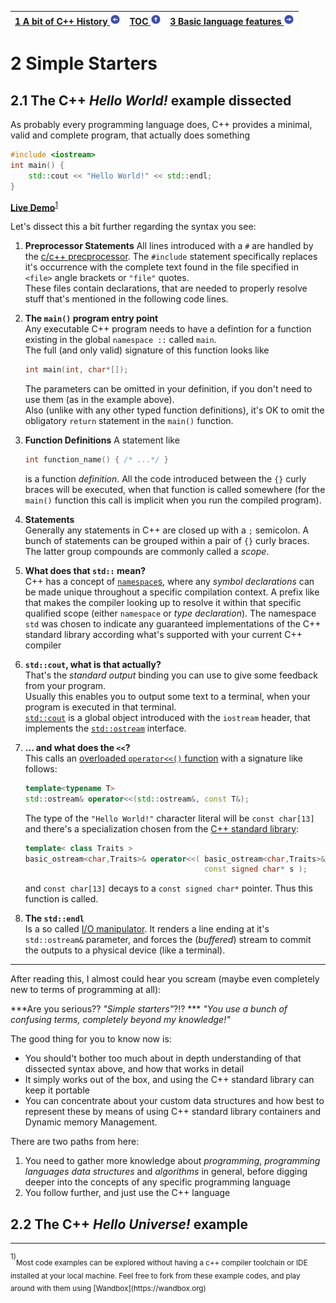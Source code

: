 | [1 A bit of C++ History ![[&lt;-]](./circled-left.png)](./1_C++History) | [TOC ![[\^]](./circled-up.png)](./TOC) | [3 Basic language features ![[->]](./circled-right.png)](./3_BasicFeatures) |
|---|----------------------------------------|----------------------------------------------------------------------|

# 2 Simple Starters

<a name="2_1"/>

## 2.1 The C++ _Hello World!_ example dissected

As probably every programming language does, C++ provides a minimal, valid and complete program, that actually does something 

```c++
#include <iostream>
int main() {
    std::cout << "Hello World!" << std::endl;
}
```

[**Live Demo**](https://wandbox.org/permlink/AURk59CGTaIBB3oP)<sup><a href="#footnote_1">1</a></sup>

Let's dissect this a bit further regarding the syntax you see:

 1. **Preprocessor Statements**
    All lines introduced with a `#` are handled by the [c/c++ precprocessor](http://en.cppreference.com/w/cpp/preprocessor). The `#include` statement specifically replaces it's occurrence with the complete text found in the file specified in `<file>` angle brackets or `"file"` quotes.  
    These files contain declarations, that are needed to properly resolve stuff that's mentioned in the following code lines.
 2. **The `main()` program entry point**  
    Any executable C++ program needs to have a defintion for a function existing in the global `namespace ::` called `main`.  
    The full (and only valid) signature of this function looks like
    
    ```c++
    int main(int, char*[]);
    ```
    The parameters can be omitted in your definition, if you don't need to use them (as in the example above).  
    Also (unlike with any other typed function definitions), it's OK to omit the obligatory `return` statement in the `main()` function.
 3. **Function Definitions**
    A statement like 
    ```c++
    int function_name() { /* ...*/ }
    ```
    is a function _definition_. All the code introduced between the `{}` curly braces will be executed, when that function is called somewhere (for the `main()` function this call is implicit when you run the compiled program).
 4. **Statements**  
    Generally any statements in C++ are closed up with a `;` semicolon. A bunch of statements can be grouped within a pair of `{}` curly braces. The latter group compounds are commonly called a _scope_.
 5. **What does that `std::` mean?**  
    C++ has a concept of [`namespace`s](http://en.cppreference.com/w/cpp/language/namespace), where any _symbol declarations_ can be made unique throughout a specific compilation context. A prefix like that makes the compiler looking up to resolve it within that specific qualified scope (either `namespace` or _type declaration_).
    The namespace `std` was chosen to indicate any guaranteed implementations of the C++ standard library according what's supported with your current C++ compiler
 6. **`std::cout`, what is that actually?**  
    That's the _standard output_ binding you can use to give some feedback from your program.  
    Usually this enables you to output some text to a terminal, when your program is executed in that terminal.  
   [`std::cout`](http://en.cppreference.com/w/cpp/io/cout) is a global object introduced with the `iostream` header, that implements the [`std::ostream`](http://en.cppreference.com/w/cpp/io/basic_ostream) interface.
 7. **... and what does the `<<`?**  
    This calls an [overloaded `operator<<()` function](http://en.cppreference.com/w/cpp/io/basic_ostream/operator_ltlt) with a signature like follows:
    ```c++
    template<typename T>
    std::ostream& operator<<(std::ostream&, const T&);
    ```
    The type of the `"Hello World!"` character literal will be `const char[13]` and there's a specialization chosen from the [C++ standard library](http://en.cppreference.com/w/cpp/io/basic_ostream/operator_ltlt2):
    
    ```c++
    template< class Traits >
    basic_ostream<char,Traits>& operator<<( basic_ostream<char,Traits>& os, 
                                            const signed char* s );
    ```
    
    and `const char[13]` decays to a `const signed char*` pointer. Thus this function is called.
 8. **The `std::endl`**  
    Is a so called [I/O manipulator](http://en.cppreference.com/w/cpp/io/manip). It renders a line ending at it's `std::ostream&` parameter, and forces the (_buffered_) stream to commit the outputs to a physical device (like a terminal).
    
----------------------------------------------

After reading this, I almost could hear you scream (maybe even completely new to terms of programming at all):

***Are you serious?? _"Simple starters"_?!?  ***
_"You use a bunch of confusing terms, completely beyond my knowledge!"_

The good thing for you to know now is:  
 - You should't bother too much about in depth understanding of that dissected syntax above, and how that works in detail
 - It simply works out of the box, and using the C++ standard library can keep it portable
 - You can concentrate about your custom data structures and how best to represent these by means of using C++ standard library containers and Dynamic memory Management.
 
There are two paths from here:
 1. You need to gather more knowledge about _programming_, _programming languages_ _data structures_ and _algorithms_ in general, before digging deeper into the concepts of any specific programming language
 2. You follow further, and just use the C++ language
 
<a name="2_2"/>

## 2.2 The C++ _Hello Universe!_ example


 
----------------------------------------------

<a name="footnote_1" />
<sup>1)</sup><sub>Most code examples can be explored without having a c++ compiler toolchain or IDE installed at your local machine. Feel free to fork from these example codes, and play around with them using [Wandbox](https://wandbox.org)</sub>
